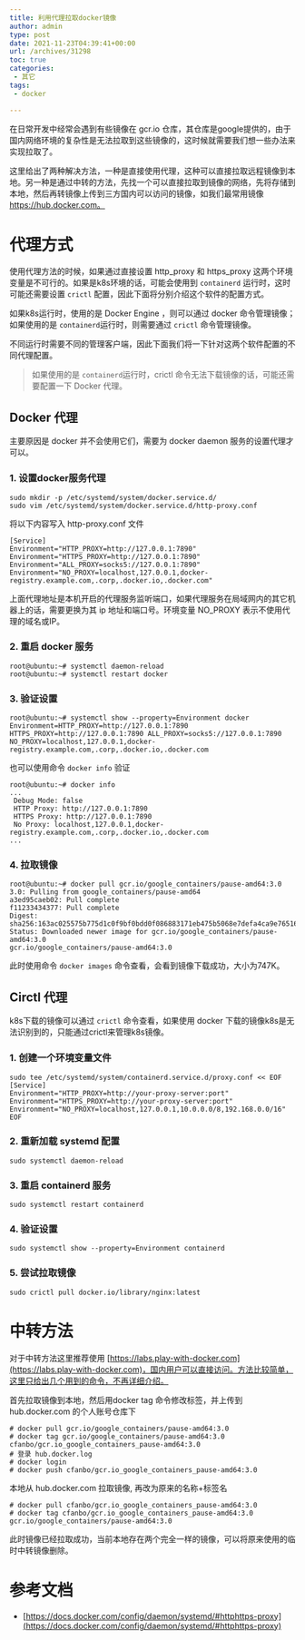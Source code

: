 ```yaml
---
title: 利用代理拉取docker镜像
author: admin
type: post
date: 2021-11-23T04:39:41+00:00
url: /archives/31298
toc: true
categories:
 - 其它
tags:
 - docker

---
```

在日常开发中经常会遇到有些镜像在 gcr.io 仓库，其仓库是google提供的，由于国内网络环境的复杂性是无法拉取到这些镜像的，这时候就需要我们想一些办法来实现拉取了。

这里给出了两种解决方法，一种是直接使用代理，这种可以直接拉取远程镜像到本地。另一种是通过中转的方法，先找一个可以直接拉取到镜像的网络，先将存储到本地，然后再转镜像上传到三方国内可以访问的镜像，如我们最常用镜像 https://hub.docker.com。

# 代理方式

使用代理方法的时候，如果通过直接设置 http\_proxy 和 https\_proxy 这两个环境变量是不可行的。如果是k8s环境的话，可能会使用到 `containerd` 运行时，这时可能还需要设置 `crictl` 配置，因此下面将分别介绍这个软件的配置方式。

如果k8s运行时，使用的是 Docker Engine ，则可以通过 docker 命令管理镜像；如果使用的是 `containerd`运行时，则需要通过 `crictl` 命令管理镜像。

不同运行时需要不同的管理客户端，因此下面我们将一下针对这两个软件配置的不同代理配置。

> 如果使用的是 `containerd`运行时，crictl 命令无法下载镜像的话，可能还需要配置一下 Docker 代理。

## Docker 代理

主要原因是 docker 并不会使用它们，需要为 docker daemon 服务的设置代理才可以。

### 1. 设置docker服务代理

```shell
sudo mkdir -p /etc/systemd/system/docker.service.d/
sudo vim /etc/systemd/system/docker.service.d/http-proxy.conf
```

将以下内容写入 http-proxy.conf 文件

```shell
[Service]
Environment="HTTP_PROXY=http://127.0.0.1:7890"
Environment="HTTPS_PROXY=http://127.0.0.1:7890"
Environment="ALL_PROXY=socks5://127.0.0.1:7890"
Environment="NO_PROXY=localhost,127.0.0.1,docker-registry.example.com,.corp,.docker.io,.docker.com"
```

上面代理地址是本机开启的代理服务监听端口，如果代理服务在局域网内的其它机器上的话，需要更换为其 ip 地址和端口号。环境变量 NO_PROXY 表示不使用代理的域名或IP。

### 2. 重启 docker 服务

```shell
root@ubuntu:~# systemctl daemon-reload
root@ubuntu:~# systemctl restart docker
```

### 3. 验证设置

```shell
root@ubuntu:~# systemctl show --property=Environment docker
Environment=HTTP_PROXY=http://127.0.0.1:7890 HTTPS_PROXY=http://127.0.0.1:7890 ALL_PROXY=socks5://127.0.0.1:7890 NO_PROXY=localhost,127.0.0.1,docker-registry.example.com,.corp,.docker.io,.docker.com
```

也可以使用命令 `docker info` 验证

```shell
root@ubuntu:~# docker info
...
 Debug Mode: false
 HTTP Proxy: http://127.0.0.1:7890
 HTTPS Proxy: http://127.0.0.1:7890
 No Proxy: localhost,127.0.0.1,docker-registry.example.com,.corp,.docker.io,.docker.com
...
```

### 4. 拉取镜像

```shell
root@ubuntu:~# docker pull gcr.io/google_containers/pause-amd64:3.0
3.0: Pulling from google_containers/pause-amd64
a3ed95caeb02: Pull complete
f11233434377: Pull complete
Digest: sha256:163ac025575b775d1c0f9bf0bdd0f086883171eb475b5068e7defa4ca9e76516
Status: Downloaded newer image for gcr.io/google_containers/pause-amd64:3.0
gcr.io/google_containers/pause-amd64:3.0
```

此时使用命令 `docker images` 命令查看，会看到镜像下载成功，大小为747K。

## Circtl 代理

k8s下载的镜像可以通过  `crictl` 命令查看，如果使用 docker 下载的镜像k8s是无法识别到的，只能通过crictl来管理k8s镜像。

### 1. 创建一个环境变量文件
```shell
sudo tee /etc/systemd/system/containerd.service.d/proxy.conf << EOF
[Service]
Environment="HTTP_PROXY=http://your-proxy-server:port"
Environment="HTTPS_PROXY=http://your-proxy-server:port"
Environment="NO_PROXY=localhost,127.0.0.1,10.0.0.0/8,192.168.0.0/16"
EOF
```



### 2. 重新加载 systemd 配置
```shell
sudo systemctl daemon-reload
```



### 3. 重启 containerd 服务
```shell
sudo systemctl restart containerd
```



### 4. 验证设置
```shell
sudo systemctl show --property=Environment containerd
```



### 5. 尝试拉取镜像
```shell
sudo crictl pull docker.io/library/nginx:latest
```



# 中转方法

对于中转方法这里推荐使用 [https://labs.play-with-docker.com](https://labs.play-with-docker.com)，国内用户可以直接访问。方法比较简单，这里只给出几个用到的命令，不再详细介绍。

首先拉取镜像到本地，然后用docker tag 命令修改标签，并上传到 hub.docker.com 的个人账号仓库下

```shell
# docker pull gcr.io/google_containers/pause-amd64:3.0
# docker tag gcr.io/google_containers/pause-amd64:3.0 cfanbo/gcr.io_google_containers_pause-amd64:3.0
# 登录 hub.docker.log
# docker login
# docker push cfanbo/gcr.io_google_containers_pause-amd64:3.0
```

本地从 hub.docker.com 拉取镜像, 再改为原来的名称+标签名

```shell
# docker pull cfanbo/gcr.io_google_containers_pause-amd64:3.0
# docker tag cfanbo/gcr.io_google_containers_pause-amd64:3.0 gcr.io/google_containers/pause-amd64:3.0
```

此时镜像已经拉取成功，当前本地存在两个完全一样的镜像，可以将原来使用的临时中转镜像删除。

# 参考文档

 * [https://docs.docker.com/config/daemon/systemd/#httphttps-proxy](https://docs.docker.com/config/daemon/systemd/#httphttps-proxy)